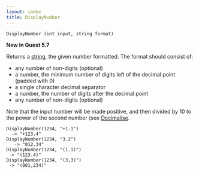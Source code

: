 ```yaml
---
layout: index
title: DisplayNumber
---
```


    DisplayNumber (int input, string format)

**New in Quest 5.7**
    
Returns a [string](../../types/string.html), the given number formatted. The format should consist of:

- any number of non-digits (optional)
- a number, the minimum number of digits left of the decimal point (padded with 0)
- a single character decimal separator
- a number, the number of digits after the decimal point
- any number of non-digits (optional)

Note that the input number will be made positive, and then divided by 10 to the power of the second number (see [Decimalise](decimalise.html).

```
DisplayNumber(1234, "+1.1")
  -> "+123.4"
DisplayNumber(1234, "3.2")
   -> "012.34"
DisplayNumber(1234, "(1.1)")
 -> "(123.4)"
DisplayNumber(1234, "(3,3)")
 -> "(001,234)"


